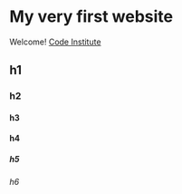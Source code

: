 # My very first website

Welcome! [Code Institute](https//codeinstitute.net)

## h1

### h2

#### h3 

#### h4

##### h5

###### h6
